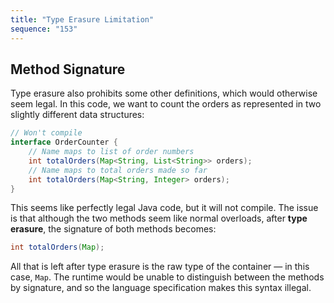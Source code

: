 ```yaml
---
title: "Type Erasure Limitation"
sequence: "153"
---
```


## Method Signature

Type erasure also prohibits some other definitions, which would otherwise seem legal. In this code, we want to count the orders as represented in two slightly different data structures:

```java
// Won't compile
interface OrderCounter {
    // Name maps to list of order numbers
    int totalOrders(Map<String, List<String>> orders);
    // Name maps to total orders made so far
    int totalOrders(Map<String, Integer> orders);
}
```

This seems like perfectly legal Java code, but it will not compile. The issue is that although the two methods seem like normal overloads, after **type erasure**, the signature of both methods becomes:

```java
int totalOrders(Map);
```

All that is left after type erasure is the raw type of the container — in this case, `Map`. The runtime would be unable to distinguish between the methods by signature, and so the language specification makes this syntax illegal.
